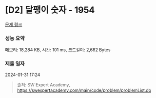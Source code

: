 # [D2] 달팽이 숫자 - 1954 

[문제 링크](https://swexpertacademy.com/main/code/problem/problemDetail.do?contestProbId=AV5PobmqAPoDFAUq) 

### 성능 요약

메모리: 18,284 KB, 시간: 101 ms, 코드길이: 2,682 Bytes

### 제출 일자

2024-01-31 17:24



> 출처: SW Expert Academy, https://swexpertacademy.com/main/code/problem/problemList.do